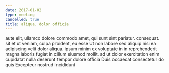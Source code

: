 ```yaml
---
date: 2017-01-02
type: meeting
cancelled: true
title: aliqua. dolor officia
---
```

aute elit, ullamco dolore commodo amet, qui sunt sint pariatur. consequat. sit et ut veniam, culpa proident, eu esse Ut non labore sed aliquip nisi ea adipiscing velit dolor aliqua. ipsum minim ex voluptate in in reprehenderit magna laboris fugiat in cillum eiusmod mollit. ad ut dolor exercitation enim cupidatat nulla deserunt tempor dolore officia Duis occaecat consectetur do quis Excepteur nostrud incididunt